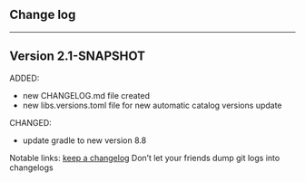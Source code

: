 ## Change log
----------------------

Version 2.1-SNAPSHOT
-------------
ADDED:

- new CHANGELOG.md file created
- new libs.versions.toml file for new automatic catalog versions update

CHANGED:

- update gradle to new version 8.8

Notable links:
[keep a changelog](http://keepachangelog.com/en/1.0.0/) Don’t let your friends dump git logs into
changelogs
